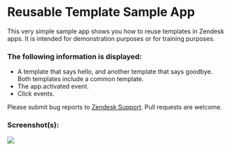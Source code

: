 # Reusable Template Sample App

This very simple sample app shows you how to reuse templates in Zendesk apps. It is intended for demonstration purposes or for training purposes.

### The following information is displayed:

* A template that says hello, and another template that says goodbye. Both templates include a common template.
* The app.activated event.
* Click events.

Please submit bug reports to [Zendesk Support](mailto:support@zendesk.com). Pull requests are welcome.

### Screenshot(s):

![](https://cloud.githubusercontent.com/assets/5535625/4245137/522167c6-3a2f-11e4-9d44-5145511e78ab.png)
